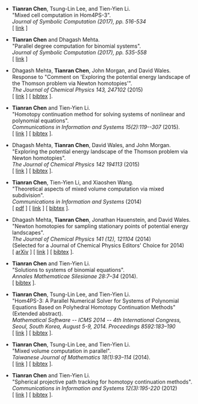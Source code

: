 -   **Tianran Chen**, Tsung-Lin Lee, and Tien-Yien Li.  
    "Mixed cell computation in Hom4PS-3".  
    *Journal of Symbolic Computation (2017), pp. 516-534*  
    [ [link](http://dx.doi.org/10.1016/j.jsc.2016.07.017) ]

-   **Tianran Chen** and Dhagash Mehta.  
    "Parallel degree computation for binomial systems".  
    *Journal of Symbolic Computation (2017), pp. 535-558*  
    [ [link](http://dx.doi.org/10.1016/j.jsc.2016.07.018) ]

-   Dhagash Mehta, **Tianran Chen**, John Morgan, and David Wales.  
    Response to "Comment on 'Exploring the potential energy landscape
    of the Thomson problem via Newton homotopies'".  
    *The Journal of Chemical Physics 143, 247102* (2015)  
    [ [link](http://dx.doi.org/10.1063/1.4939011) ]
    [ [bibtex](research/papers/mehta_response_2015.bib) ].

-   **Tianran Chen** and Tien-Yien Li.  
    "Homotopy continuation method for solving systems of
    nonlinear and polynomial equations".  
    *Communications in Information and Systems 15(2):119--307* (2015).  
    [ [link](http://dx.doi.org/10.4310/CIS.2015.v15.n2.a1) ]
    [ [bibtex](research/papers/chen_homotopy_2015.bib) ].

-   Dhagash Mehta, **Tianran Chen**, David Wales, and John Morgan.  
    "Exploring the potential energy landscape of the Thomson problem via Newton homotopies".  
    *The Journal of Chemical Physics 142 194113* (2015)  
    [ [link](http://dx.doi.org/10.1063/1.4921163) ]
    [ [bibtex](research/papers/mehta_exploring_2015.bib) ].

-   **Tianran Chen**, Tien-Yien Li, and Xiaoshen Wang.  
    "Theoretical aspects of mixed volume computation via mixed subdivision".  
    *Communications in Information and Systems* (2014)  
    [ [pdf](research/papers/mvol.pdf) ]
    [ [link](http://dx.doi.org/10.4310/CIS.2014.v14.n4.a1) ]
    [ [bibtex](research/papers/chen_theoretical_2014.bib) ].

-   Dhagash Mehta, **Tianran Chen**, Jonathan Hauenstein, and David Wales.  
    "Newton homotopies for sampling stationary points of potential energy landscapes".  
    *The Journal of Chemical Physics 141 (12), 121104* (2014)  
    (Selected for a Journal of Chemical Physics Editors' Choice for 2014)  
    [ [arXiv](http://arxiv.org/abs/1412.3810) ]
    [ [link](http://dx.doi.org/10.1063/1.4896657) ]
    [ [bibtex](research/papers/mehta_newton_2014.bib) ].

-   **Tianran Chen** and Tien-Yien Li.  
    "Solutions to systems of binomial equations".  
    *Annales Mathematicae Silesianae 28:7–34* (2014).  
    [ [bibtex](research/papers/chen_solutions_2014.bib) ].

-   **Tianran Chen**, Tsung-Lin Lee, and Tien-Yien Li.  
    "Hom4PS-3: A Parallel Numerical Solver for Systems of Polynomial Equations Based on Polyhedral Homotopy Continuation Methods" (Extended abstract).  
    *Mathematical Software -- ICMS 2014 -- 4th International Congress, Seoul, South Korea, August 5-9, 2014. Proceedings 8592:183–190*  
    [ [link](http://dx.doi.org/10.1007/978-3-662-44199-2_30) ]
    [ [bibtex](research/papers/chen_hom4ps3_2014.bib) ].

-   **Tianran Chen**, Tsung-Lin Lee, and Tien-Yien Li.  
    "Mixed volume computation in parallel".  
    *Taiwanese Journal of Mathematics 18(1):93–114* (2014).  
    [ [link](http://dx.doi.org/10.11650/tjm.18.2014.3276) ]
    [ [bibtex](research/papers/chen_mixed_2014.bib) ].

-   **Tianran Chen** and Tien-Yien Li.  
    "Spherical projective path tracking for homotopy continuation methods".  
    *Communications in Information and Systems 12(3):195-220* (2012)  
    [ [link](http://dx.doi.org/10.4310/CIS.2012.v12.n3.a2) ]
    [ [bibtex](research/papers/chen_spherical_2014.bib) ].
